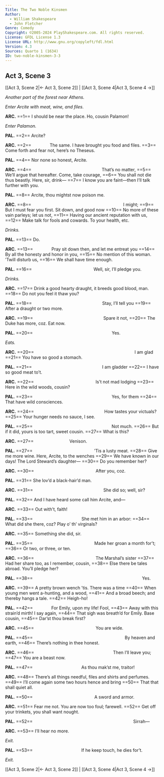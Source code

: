 ```yaml
---
Title: The Two Noble Kinsmen
Author: 
  - William Shakespeare
  - John Fletcher
Genre: Comedy
Copyright: ©2005-2024 PlayShakespeare.com. All rights reserved.
License: GFDL License 1.3
License URL: http://www.gnu.org/copyleft/fdl.html
Version: 4.3
Sources: Quarto 1 (1634)
ID: two-noble-kinsmen-3-3
---
```


## Act 3, Scene 3
[[Act 3, Scene 2|← Act 3, Scene 2]] | [[Act 3, Scene 4|Act 3, Scene 4 →]]

*Another part of the forest near Athens.*

*Enter Arcite with meat, wine, and files.*

**ARC.**
==1== I should be near the place. Ho, cousin Palamon!

*Enter Palamon.*

**PAL.**
==2== Arcite?

**ARC.**
==2==     The same. I have brought you food and files.
==3== Come forth and fear not, here’s no Theseus.

**PAL.**
==4== Nor none so honest, Arcite.

**ARC.**
==4==                 That’s no matter,
==5== We’ll argue that hereafter. Come, take courage,
==6== You shall not die thus beastly. Here, sir, drink⁠—
==7== I know you are faint—then I’ll talk further with you.

**PAL.**
==8== Arcite, thou mightst now poison me.

**ARC.**
==8==                      I might;
==9== But I must fear you first. Sit down, and good now
==10== No more of these vain parleys; let us not,
==11== Having our ancient reputation with us,
==12== Make talk for fools and cowards. To your health, etc.

*Drinks.*

**PAL.**
==13== Do.

**ARC.**
==13==     Pray sit down then, and let me entreat you
==14== By all the honesty and honor in you,
==15== No mention of this woman. ’Twill disturb us,
==16== We shall have time enough.

**PAL.**
==16==               Well, sir, I’ll pledge you.

*Drinks.*

**ARC.**
==17== Drink a good hearty draught, it breeds good blood, man.
==18== Do not you feel it thaw you?

**PAL.**
==18==                 Stay, I’ll tell you
==19== After a draught or two more.

**ARC.**
==19==                 Spare it not,
==20== The Duke has more, coz. Eat now.

**PAL.**
==20==                   Yes.

*Eats.*

**ARC.**
==20==                        I am glad
==21== You have so good a stomach.

**PAL.**
==21==                 I am gladder
==22== I have so good meat to’t.

**ARC.**
==22==               Is’t not mad lodging
==23== Here in the wild woods, cousin?

**PAL.**
==23==                   Yes, for them
==24== That have wild consciences.

**ARC.**
==24==                 How tastes your victuals?
==25== Your hunger needs no sauce, I see.

**PAL.**
==25==                   Not much.
==26== But if it did, yours is too tart, sweet cousin.
==27== What is this?

**ARC.**
==27==         Venison.

**PAL.**
==27==               ’Tis a lusty meat.
==28== Give me more wine. Here, Arcite, to the wenches
==29== We have known in our days! The Lord Steward’s daughter⁠—
==30== Do you remember her?

**ARC.**
==30==               After you, coz.

**PAL.**
==31== She lov’d a black-hair’d man.

**ARC.**
==31==                 She did so; well, sir?

**PAL.**
==32== And I have heard some call him Arcite, and⁠—

**ARC.**
==33== Out with’t, faith!

**PAL.**
==33==            She met him in an arbor:
==34== What did she there, coz? Play o’ th’ virginals?

**ARC.**
==35== Something she did, sir.

**PAL.**
==35==               Made her groan a month for’t;
==36== Or two, or three, or ten.

**ARC.**
==36==               The Marshal’s sister
==37== Had her share too, as I remember, cousin,
==38== Else there be tales abroad. You’ll pledge her?

**PAL.**
==38==                          Yes.

**ARC.**
==39== A pretty brown wench ’tis. There was a time
==40== When young men went a-hunting, and a wood,
==41== And a broad beech; and thereby hangs a tale.
==42== Heigh-ho!

**PAL.**
==42==     For Emily, upon my life! Fool,
==43== Away with this strain’d mirth! I say again,
==44== That sigh was breath’d for Emily. Base cousin,
==45== Dar’st thou break first?

**ARC.**
==45==               You are wide.

**PAL.**
==45==                      By heaven and earth,
==46== There’s nothing in thee honest.

**ARC.**
==46==                   Then I’ll leave you;
==47== You are a beast now.

**PAL.**
==47==            As thou mak’st me, traitor!

**ARC.**
==48== There’s all things needful, files and shirts and perfumes.
==49== I’ll come again some two hours hence and bring
==50== That that shall quiet all.

**PAL.**
==50==               A sword and armor.

**ARC.**
==51== Fear me not. You are now too foul; farewell.
==52== Get off your trinkets, you shall want nought.

**PAL.**
==52==                        Sirrah⁠—

**ARC.**
==53== I’ll hear no more.

*Exit.*

**PAL.**
==53==            If he keep touch, he dies for’t.

*Exit.*

[[Act 3, Scene 2|← Act 3, Scene 2]] | [[Act 3, Scene 4|Act 3, Scene 4 →]]